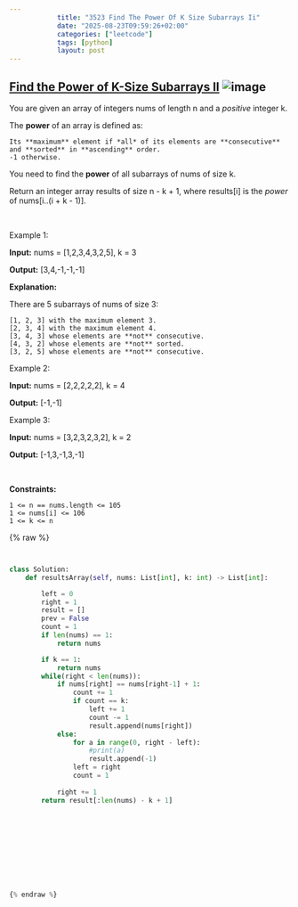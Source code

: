 ```yaml
---
            title: "3523 Find The Power Of K Size Subarrays Ii"
            date: "2025-08-23T09:59:26+02:00"
            categories: ["leetcode"]
            tags: [python]
            layout: post
---
```

            
## [Find the Power of K-Size Subarrays II](https://leetcode.com/problems/find-the-power-of-k-size-subarrays-ii) ![image](https://img.shields.io/badge/Difficulty-Medium-orange)

You are given an array of integers nums of length n and a *positive* integer k.

The **power** of an array is defined as:

	Its **maximum** element if *all* of its elements are **consecutive** and **sorted** in **ascending** order.
	-1 otherwise.

You need to find the **power** of all subarrays of nums of size k.

Return an integer array results of size n - k + 1, where results[i] is the *power* of nums[i..(i + k - 1)].

 

Example 1:

**Input:** nums = [1,2,3,4,3,2,5], k = 3

**Output:** [3,4,-1,-1,-1]

**Explanation:**

There are 5 subarrays of nums of size 3:

	[1, 2, 3] with the maximum element 3.
	[2, 3, 4] with the maximum element 4.
	[3, 4, 3] whose elements are **not** consecutive.
	[4, 3, 2] whose elements are **not** sorted.
	[3, 2, 5] whose elements are **not** consecutive.

Example 2:

**Input:** nums = [2,2,2,2,2], k = 4

**Output:** [-1,-1]

Example 3:

**Input:** nums = [3,2,3,2,3,2], k = 2

**Output:** [-1,3,-1,3,-1]

 

**Constraints:**

	1 <= n == nums.length <= 105
	1 <= nums[i] <= 106
	1 <= k <= n

{% raw %}


```python


class Solution:
    def resultsArray(self, nums: List[int], k: int) -> List[int]:

        left = 0
        right = 1
        result = []
        prev = False
        count = 1
        if len(nums) == 1:
            return nums

        if k == 1:
            return nums
        while(right < len(nums)):
            if nums[right] == nums[right-1] + 1:
                count += 1
                if count == k:
                    left += 1
                    count -= 1
                    result.append(nums[right])
            else:
                for a in range(0, right - left):
                    #print(a)
                    result.append(-1)
                left = right
                count = 1
            
            right += 1
        return result[:len(nums) - k + 1]








        


{% endraw %}
```
